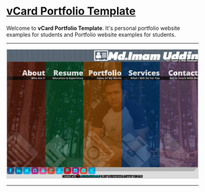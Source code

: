 # <a href='https://imamuddinwp.github.io/vCard-Portfolio-Template/'>vCard Portfolio Template</a>
Welcome to <strong>vCard Portfolio Template</strong>. It's personal portfolio website examples for students and Portfolio website examples for students. 
<hr>
<a href="https://imamuddinwp.com/2024/02/whatsapp-chat-html-code-for-website.html" target="_blank"> <img src="https://github.com/imamuddinwp/vCard-Portfolio-Template/blob/main/vcard-portfolio-website-imamuddinwp.png" alt="vcard-portfolio-website-imamuddinwp" /></a>
<hr>
